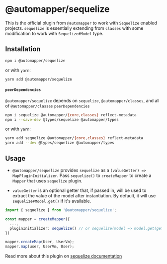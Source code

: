 # @automapper/sequelize

This is the official plugin from `@automapper` to work with `Sequelize` enabled projects. `sequelize` is essentially extending from `classes` with some modification to work with `Sequelize#Model` type.

## Installation

```sh
npm i @automapper/sequelize
```

or with `yarn`:

```sh
yarn add @automapper/sequelize
```

#### `peerDependencies`

`@automapper/sequelize` depends on `sequelize`, `@automapper/classes`, and all of `@automapper/classes` `peerDependencies`

```sh
npm i sequelize @automapper/{core,classes} reflect-metadata
npm i --save-dev @types/sequelize @automapper/types
```

or with `yarn`:

```sh
yarn add sequelize @automapper/{core,classes} reflect-metadata
yarn add --dev @types/sequelize @automapper/types
```

## Usage

- `@automapper/sequelize` provides `sequelize` as a `(valueGetter) => MapPluginInitializer`. Pass `sequelize()` to `createMapper` to create
  a `Mapper` that uses `sequelize` plugin.

- `valueGetter` is an optional getter that, if passed in, will be used to extract the value of the model after instantiation. By default, it will use `sequelize#Model.get()` if it's available.

```ts
import { sequelize } from '@automapper/sequelize';

const mapper = createMapper({
  ...,
  pluginInitializer: sequelize() // or sequelize(model => model.get(getterOptions))
})

mapper.createMap(User, UserVm);
mapper.map(user, UserVm, User);
```

Read more about this plugin on [sequelize documentation](https://automapperts.netlify.app/docs/plugins-system/introduce-to-sequelize)
